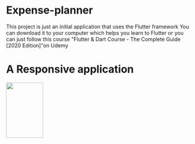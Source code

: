 # Expense-planner
This project is just an initial application that uses the Flutter framework You can download it to your computer which helps you learn to Flutter or you can just follow this course "Flutter &amp; Dart Course - The Complete Guide [2020 Edition]"on Udemy 

# A Responsive application
<img src="https://user-images.githubusercontent.com/69189012/95661843-daad6880-0b32-11eb-9149-5eb8284020e4.png" width="100" height="150">

